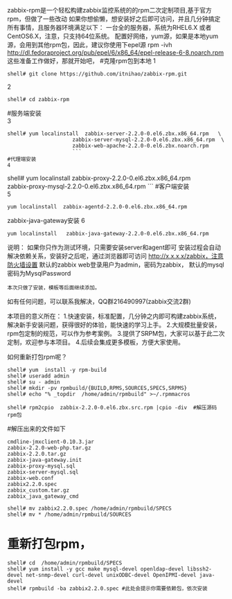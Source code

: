 zabbix-rpm是一个轻松构建zabbix监控系统的的rpm二次定制项目,基于官方rpm，但做了一些改动
如果你想偷懒，想安装好之后即可访问，并且几分钟搞定所有事情，且服务器环境满足以下：
     一台全的服务器，系统为RHEL6.X 或者CentOS6.X，注意，只支持64位系统。
     配置好网络，yum源，如果是本地yum源，会用到其他rpm包，因此，建议你使用下epel源
     rpm -ivh http://dl.fedoraproject.org/pub/epel/6/x86_64/epel-release-6-8.noarch.rpm  
     这些准备工作做好，那就开始吧，
#克隆rpm包到本地
1     
```
shell# git clone https://github.com/itnihao/zabbix-rpm.git
```
2   
```
shell# cd zabbix-rpm
```
#服务端安装     
3   
```
shell# yum localinstall  zabbix-server-2.2.0-0.el6.zbx.x86_64.rpm   \
                     zabbix-server-mysql-2.2.0-0.el6.zbx.x86_64.rpm  \
                     zabbix-web-apache-2.2.0-0.el6.zbx.noarch.rpm
                     ```
#代理端安装   
4 
```
shell# yum localinstall  zabbix-proxy-2.2.0-0.el6.zbx.x86_64.rpm   \
                     zabbix-proxy-mysql-2.2.0-0.el6.zbx.x86_64.rpm 
                     ```
#客户端安装   
5 
```
yum localinstall  zabbix-agentd-2.2.0-0.el6.zbx.x86_64.rpm
```

zabbix-java-gateway安装
6
```
yum localinstall   zabbix-java-gateway-2.2.0-0.el6.zbx.x86_64.rpm
```



说明： 
    如果你只作为测试环境，只需要安装server和agent即可
    安装过程会自动解决依赖关系，安装好之后呢，通过浏览器即可访问 http://x.x.x.x/zabbix，注意防火墙设置
    默认的zabbix web登录用户为admin，密码为zabbix，
    默认的mysql密码为MysqlPassword

    本次只做了安装，模板等后面继续添加。    
如有任何问题，可以联系我解决，QQ群216490997(zabbix交流2群)


本项目的意义所在：
    1.快速安装，标准配置，几分钟之内即可构建zabbix系统，解决新手安装问题，获得很好的体验，能快速的学习上手。
    2.大规模批量安装，rpm包定制的规范，可以作为参考案例。
    3.提供了SRPM包，大家可以基于此二次定制，欢迎参与本项目。
    4.后续会集成更多模板，方便大家使用。
    
如何重新打包rpm呢？
```
shell# yum  install -y rpm-build
shell# useradd admin
shell# su - admin  
shell# mkdir -pv rpmbuild/{BUILD,RPMS,SOURCES,SPECS,SRPMS}  
shell# echo "% _topdir  /home/admin/rpmbuild" >~/.rpmmacros  

shell# rpm2cpio  zabbix-2.2.0-0.el6.zbx.src.rpm |cpio -div  #解压源码rpm包
```

#解压出来的文件如下
```
cmdline-jmxclient-0.10.3.jar
zabbix-2.2.0-web-php.tar.gz
zabbix-2.2.0.tar.gz
zabbix-java-gateway.init
zabbix-proxy-mysql.sql
zabbix-server-mysql.sql
zabbix-web.conf
zabbix2.2.0.spec
zabbix_custom.tar.gz
zabbix_java_gateway_cmd
```
```
shell# mv zabbix2.2.0.spec /home/admin/rpmbuild/SPECS
shell# mv * /home/admin/rpmbuild/SOURCES
```

# 重新打包rpm，
```
shell# cd  /home/admin/rpmbuild/SPECS
shell# yum install -y gcc make mysql-devel openldap-devel libssh2-devel net-snmp-devel curl-devel unixODBC-devel OpenIPMI-devel java-devel
shell# rpmbuild -ba zabbix2.2.0.spec #此处会提示你需要依赖包，依次安装
```
